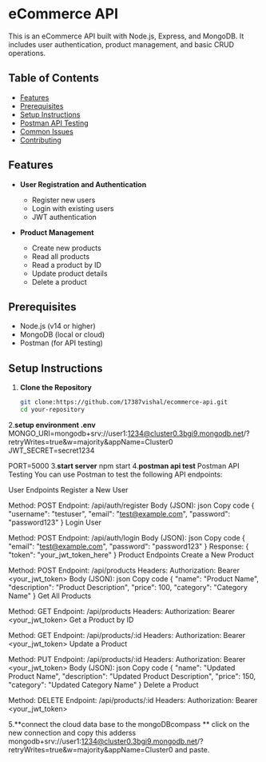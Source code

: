 # eCommerce API

This is an eCommerce API built with Node.js, Express, and MongoDB. It includes user authentication, product management, and basic CRUD operations.

## Table of Contents

- [Features](#features)
- [Prerequisites](#prerequisites)
- [Setup Instructions](#setup-instructions)
- [Postman API Testing](#postman-api-testing)
- [Common Issues](#common-issues)
- [Contributing](#contributing)

## Features

- **User Registration and Authentication**
  - Register new users
  - Login with existing users
  - JWT authentication

- **Product Management**
  - Create new products
  - Read all products
  - Read a product by ID
  - Update product details
  - Delete a product

## Prerequisites

- Node.js (v14 or higher)
- MongoDB (local or cloud)
- Postman (for API testing)

## Setup Instructions

1. **Clone the Repository**

   ```bash
   git clone:https://github.com/17387vishal/ecommerce-api.git
   cd your-repository

2.**setup environment .env**
  MONGO_URI=mongodb+srv://user1:1234@cluster0.3bgi9.mongodb.net/?retryWrites=true&w=majority&appName=Cluster0
  JWT_SECRET=secret1234

  PORT=5000
3.**start server**
  npm start
4.**postman api test**
  Postman API Testing
You can use Postman to test the following API endpoints:

User Endpoints
Register a New User

Method: POST
Endpoint: /api/auth/register
Body (JSON):
json
Copy code
{
  "username": "testuser",
  "email": "test@example.com",
  "password": "password123"
}
Login User

Method: POST
Endpoint: /api/auth/login
Body (JSON):
json
Copy code
{
  "email": "test@example.com",
  "password": "password123"
}
Response: { "token": "your_jwt_token_here" }
Product Endpoints
Create a New Product

Method: POST
Endpoint: /api/products
Headers:
Authorization: Bearer <your_jwt_token>
Body (JSON):
json
Copy code
{
  "name": "Product Name",
  "description": "Product Description",
  "price": 100,
  "category": "Category Name"
}
Get All Products

Method: GET
Endpoint: /api/products
Headers:
Authorization: Bearer <your_jwt_token>
Get a Product by ID

Method: GET
Endpoint: /api/products/:id
Headers:
Authorization: Bearer <your_jwt_token>
Update a Product

Method: PUT
Endpoint: /api/products/:id
Headers:
Authorization: Bearer <your_jwt_token>
Body (JSON):
json
Copy code
{
  "name": "Updated Product Name",
  "description": "Updated Product Description",
  "price": 150,
  "category": "Updated Category Name"
}
Delete a Product

Method: DELETE
Endpoint: /api/products/:id
Headers:
Authorization: Bearer <your_jwt_token>

5.**connect the cloud data base to the mongoDBcompass **
   click on the new connection 
   and copy this adderss mongodb+srv://user1:1234@cluster0.3bgi9.mongodb.net/?retryWrites=true&w=majority&appName=Cluster0 and paste.
